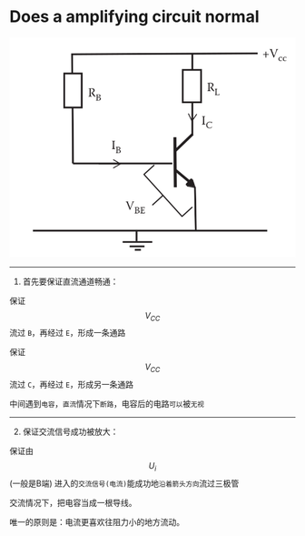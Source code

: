 # Does a amplifying circuit normal

![](/assets/Fixed_bias_circuit.png)

___

1. 首先要保证直流通道畅通：

保证 $$V_{CC}$$ 流过 `B`，再经过 `E`，形成一条通路

保证 $$V_{CC}$$ 流过 `C`，再经过 `E`，形成另一条通路

中间遇到`电容`，`直流`情况下`断路`，电容后的电路`可以`被`无视`

___

2. 保证交流信号成功被放大：

保证由 $$U_i$$ (一般是B端) 进入的`交流信号(电流)`能成功地`沿着箭头方向`流过三极管

交流情况下，把电容当成一根导线。

唯一的原则是：电流更喜欢往阻力小的地方流动。
